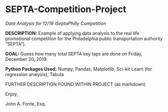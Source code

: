 # SEPTA-Competition-Project

*Data Analysis for 12/19 iSeptaPhilly Competition*

**DESCRIPTION:** Example of applying data analysis to the real life promotional competition for the Philadelphia public transportation authority "SEPTA").

**GOAL:** Guess how many total SEPTA key taps are done on Friday, December 20, 2019.

**Python Packages Used:** Numpy, Pandas, Matplotlib, Sci-kit Learn (for regression analysis), Tabula

FURTHER DESCRIPTION FOUND WITHIN PROJECT (as markdown)

Enjoy,

John A. Fonte, Esq.
